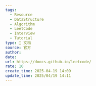 ```yaml
---
tags:
  - Resource
  - DataStructure
  - Algorithm
  - LeetCode
  - Interview
  - Tutorial
type: 📃 文档
source: 官方
author: 
date: 
url: https://doocs.github.io/leetcode/
rate: 10
create_time: 2025-04-19 14:09
update_time: 2025/04/19 14:11
---
```

